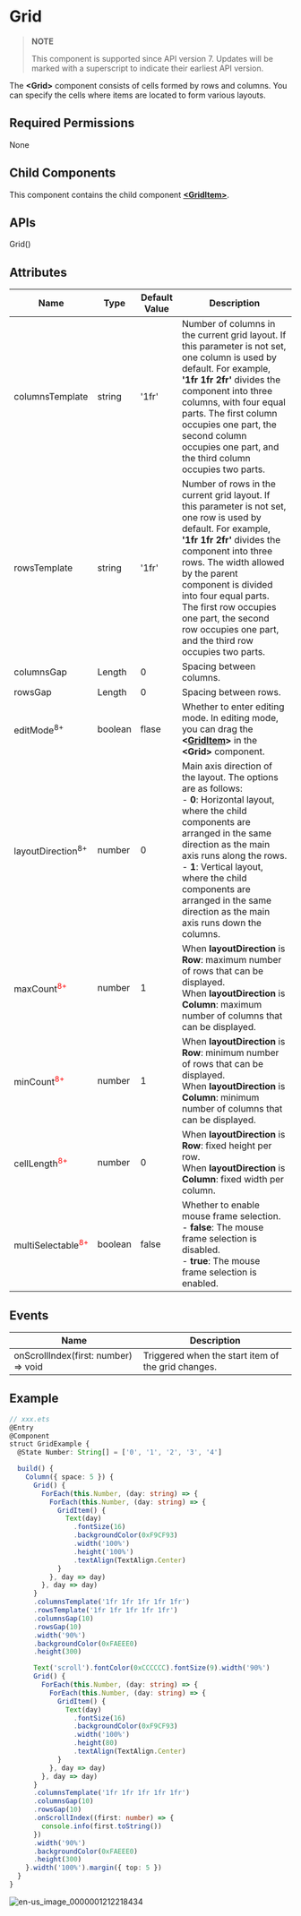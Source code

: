 # Grid

>  **NOTE**
>
>  This component is supported since API version 7. Updates will be marked with a superscript to indicate their earliest API version.

The **\<Grid>** component consists of cells formed by rows and columns. You can specify the cells where items are located to form various layouts.




## Required Permissions

None



## Child Components

This component contains the child component **[\<GridItem>](ts-container-griditem.md)**.


## APIs

Grid()


## Attributes

| Name| Type| Default Value| Description|
| -------- | -------- | -------- | -------- |
| columnsTemplate | string | '1fr' | Number of columns in the current grid layout. If this parameter is not set, one column is used by default. For example, **'1fr 1fr 2fr'** divides the component into three columns, with four equal parts. The first column occupies one part, the second column occupies one part, and the third column occupies two parts.|
| rowsTemplate | string | '1fr' | Number of rows in the current grid layout. If this parameter is not set, one row is used by default. For example, **'1fr 1fr 2fr'** divides the component into three rows. The width allowed by the parent component is divided into four equal parts. The first row occupies one part, the second row occupies one part, and the third row occupies two parts.|
| columnsGap | Length | 0 | Spacing between columns.|
| rowsGap | Length | 0 | Spacing between rows.|
| editMode<sup>8+</sup> | boolean | flase | Whether to enter editing mode. In editing mode, you can drag the **\<[GridItem](ts-container-griditem.md)>** in the **\<Grid>** component.|
| layoutDirection<sup>8+</sup>  | number | 0 |Main axis direction of the layout. The options are as follows:<br>- **0**: Horizontal layout, where the child components are arranged in the same direction as the main axis runs along the rows.<br>- **1**: Vertical layout, where the child components are arranged in the same direction as the main axis runs down the columns.|
| maxCount<font color=ff0000><sup>8+</sup></font> | number | 1 | When **layoutDirection** is **Row**: maximum number of rows that can be displayed.<br>When **layoutDirection** is **Column**: maximum number of columns that can be displayed.|
| minCount<font color=ff0000><sup>8+</sup></font> | number | 1 | When **layoutDirection** is **Row**: minimum number of rows that can be displayed.<br>When **layoutDirection** is **Column**: minimum number of columns that can be displayed.|
| cellLength<font color=ff0000><sup>8+</sup></font> | number | 0 | When **layoutDirection** is **Row**: fixed height per row.<br>When **layoutDirection** is **Column**: fixed width per column.|
| multiSelectable<font color=ff0000><sup>8+</sup></font> | boolean | false | Whether to enable mouse frame selection.<br>- **false**: The mouse frame selection is disabled.<br>- **true**: The mouse frame selection is enabled.|

## Events

| Name| Description|
| -------- | -------- |
| onScrollIndex(first: number) =&gt; void | Triggered when the start item of the grid changes. |


## Example

```ts
// xxx.ets
@Entry
@Component
struct GridExample {
  @State Number: String[] = ['0', '1', '2', '3', '4']

  build() {
    Column({ space: 5 }) {
      Grid() {
        ForEach(this.Number, (day: string) => {
          ForEach(this.Number, (day: string) => {
            GridItem() {
              Text(day)
                .fontSize(16)
                .backgroundColor(0xF9CF93)
                .width('100%')
                .height('100%')
                .textAlign(TextAlign.Center)
            }
          }, day => day)
        }, day => day)
      }
      .columnsTemplate('1fr 1fr 1fr 1fr 1fr')
      .rowsTemplate('1fr 1fr 1fr 1fr 1fr')
      .columnsGap(10)
      .rowsGap(10)
      .width('90%')
      .backgroundColor(0xFAEEE0)
      .height(300)

      Text('scroll').fontColor(0xCCCCCC).fontSize(9).width('90%')
      Grid() {
        ForEach(this.Number, (day: string) => {
          ForEach(this.Number, (day: string) => {
            GridItem() {
              Text(day)
                .fontSize(16)
                .backgroundColor(0xF9CF93)
                .width('100%')
                .height(80)
                .textAlign(TextAlign.Center)
            }
          }, day => day)
        }, day => day)
      }
      .columnsTemplate('1fr 1fr 1fr 1fr 1fr')
      .columnsGap(10)
      .rowsGap(10)
      .onScrollIndex((first: number) => {
        console.info(first.toString())
      })
      .width('90%')
      .backgroundColor(0xFAEEE0)
      .height(300)
    }.width('100%').margin({ top: 5 })
  }
}
```

![en-us_image_0000001212218434](figures/en-us_image_0000001212218434.gif)

